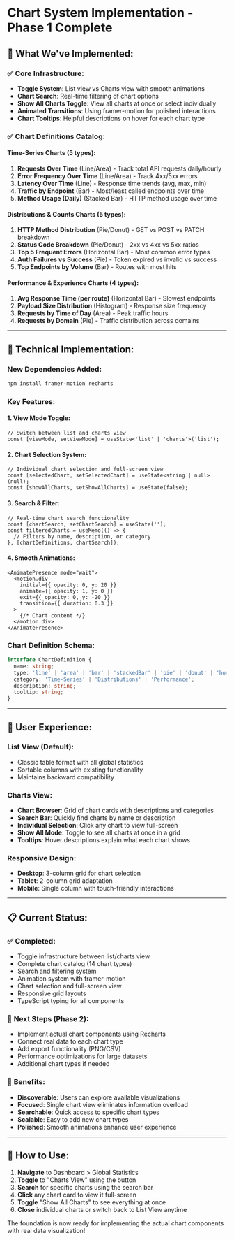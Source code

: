 # Chart System Implementation - Phase 1 Complete

## 🎯 **What We've Implemented:**

### ✅ **Core Infrastructure:**
- **Toggle System**: List view vs Charts view with smooth animations
- **Chart Search**: Real-time filtering of chart options
- **Show All Charts Toggle**: View all charts at once or select individually
- **Animated Transitions**: Using framer-motion for polished interactions
- **Chart Tooltips**: Helpful descriptions on hover for each chart type

### ✅ **Chart Definitions Catalog:**

#### **Time-Series Charts (5 types):**
1. **Requests Over Time** (Line/Area) - Track total API requests daily/hourly
2. **Error Frequency Over Time** (Line/Area) - Track 4xx/5xx errors
3. **Latency Over Time** (Line) - Response time trends (avg, max, min)  
4. **Traffic by Endpoint** (Bar) - Most/least called endpoints over time
5. **Method Usage (Daily)** (Stacked Bar) - HTTP method usage over time

#### **Distributions & Counts Charts (5 types):**
1. **HTTP Method Distribution** (Pie/Donut) - GET vs POST vs PATCH breakdown
2. **Status Code Breakdown** (Pie/Donut) - 2xx vs 4xx vs 5xx ratios
3. **Top 5 Frequent Errors** (Horizontal Bar) - Most common error types
4. **Auth Failures vs Success** (Pie) - Token expired vs invalid vs success
5. **Top Endpoints by Volume** (Bar) - Routes with most hits

#### **Performance & Experience Charts (4 types):**
1. **Avg Response Time (per route)** (Horizontal Bar) - Slowest endpoints
2. **Payload Size Distribution** (Histogram) - Response size frequency
3. **Requests by Time of Day** (Area) - Peak traffic hours
4. **Requests by Domain** (Pie) - Traffic distribution across domains

---

## 🔧 **Technical Implementation:**

### **New Dependencies Added:**
```bash
npm install framer-motion recharts
```

### **Key Features:**

#### **1. View Mode Toggle:**
```tsx
// Switch between list and charts view
const [viewMode, setViewMode] = useState<'list' | 'charts'>('list');
```

#### **2. Chart Selection System:**
```tsx
// Individual chart selection and full-screen view
const [selectedChart, setSelectedChart] = useState<string | null>(null);
const [showAllCharts, setShowAllCharts] = useState(false);
```

#### **3. Search & Filter:**
```tsx
// Real-time chart search functionality
const [chartSearch, setChartSearch] = useState('');
const filteredCharts = useMemo(() => {
  // Filters by name, description, or category
}, [chartDefinitions, chartSearch]);
```

#### **4. Smooth Animations:**
```tsx
<AnimatePresence mode="wait">
  <motion.div
    initial={{ opacity: 0, y: 20 }}
    animate={{ opacity: 1, y: 0 }}
    exit={{ opacity: 0, y: -20 }}
    transition={{ duration: 0.3 }}
  >
    {/* Chart content */}
  </motion.div>
</AnimatePresence>
```

### **Chart Definition Schema:**
```typescript
interface ChartDefinition {
  name: string;
  type: 'line' | 'area' | 'bar' | 'stackedBar' | 'pie' | 'donut' | 'horizontalBar' | 'histogram';
  category: 'Time-Series' | 'Distributions' | 'Performance';
  description: string;
  tooltip: string;
}
```

---

## 🎨 **User Experience:**

### **List View (Default):**
- Classic table format with all global statistics
- Sortable columns with existing functionality  
- Maintains backward compatibility

### **Charts View:**
- **Chart Browser**: Grid of chart cards with descriptions and categories
- **Search Bar**: Quickly find charts by name or description
- **Individual Selection**: Click any chart to view full-screen
- **Show All Mode**: Toggle to see all charts at once in a grid
- **Tooltips**: Hover descriptions explain what each chart shows

### **Responsive Design:**
- **Desktop**: 3-column grid for chart selection
- **Tablet**: 2-column grid adaptation
- **Mobile**: Single column with touch-friendly interactions

---

## 📋 **Current Status:**

### ✅ **Completed:**
- Toggle infrastructure between list/charts view
- Complete chart catalog (14 chart types)
- Search and filtering system
- Animation system with framer-motion
- Chart selection and full-screen view
- Responsive grid layouts
- TypeScript typing for all components

### 🔄 **Next Steps (Phase 2):**
- Implement actual chart components using Recharts
- Connect real data to each chart type
- Add export functionality (PNG/CSV)
- Performance optimizations for large datasets
- Additional chart types if needed

### 🚀 **Benefits:**
- **Discoverable**: Users can explore available visualizations
- **Focused**: Single chart view eliminates information overload  
- **Searchable**: Quick access to specific chart types
- **Scalable**: Easy to add new chart types
- **Polished**: Smooth animations enhance user experience

---

## 🎯 **How to Use:**

1. **Navigate** to Dashboard > Global Statistics
2. **Toggle** to "Charts View" using the button
3. **Search** for specific charts using the search bar
4. **Click** any chart card to view it full-screen
5. **Toggle** "Show All Charts" to see everything at once
6. **Close** individual charts or switch back to List View anytime

The foundation is now ready for implementing the actual chart components with real data visualization!
